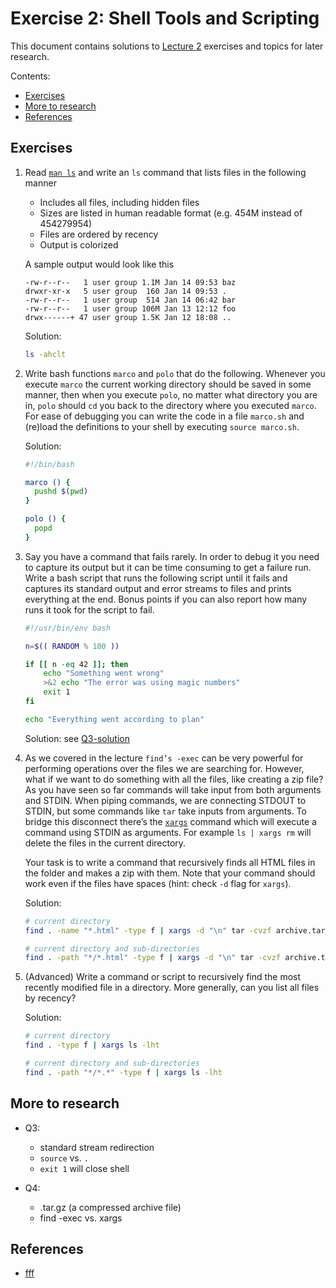 # Exercise 2: Shell Tools and Scripting

This document contains solutions to [Lecture 2](https://missing.csail.mit.edu/2020/shell-tools/) exercises and topics for later research.

Contents:

* [Exercises](#exercises)
* [More to research](#more-to-research)
* [References](#references)

## Exercises
1.  Read [`man ls`](https://www.man7.org/linux/man-pages/man1/ls.1.html) and write an `ls` command that lists files in the following manner
    *   Includes all files, including hidden files
    *   Sizes are listed in human readable format (e.g. 454M instead of 454279954)
    *   Files are ordered by recency
    *   Output is colorized

    A sample output would look like this
    ```
    -rw-r--r--   1 user group 1.1M Jan 14 09:53 baz
    drwxr-xr-x   5 user group  160 Jan 14 09:53 .
    -rw-r--r--   1 user group  514 Jan 14 06:42 bar
    -rw-r--r--   1 user group 106M Jan 13 12:12 foo
    drwx------+ 47 user group 1.5K Jan 12 18:08 ..
    ```

    Solution:
    ```bash
    ls -ahclt
    ```

1.  Write bash functions `marco` and `polo` that do the following. 
    Whenever you execute `marco` the current working directory should be saved in some manner, 
    then when you execute `polo`, no matter what directory you are in, 
    `polo` should `cd` you back to the directory where you executed `marco`. 
    For ease of debugging you can write the code in a file `marco.sh` and 
    (re)load the definitions to your shell by executing `source marco.sh`.

    Solution:
    ```bash
    #!/bin/bash

    marco () {
      pushd $(pwd)
    }

    polo () {
      popd
    }
    ```

1.  Say you have a command that fails rarely. In order to debug it 
    you need to capture its output but it can be time consuming to get a failure run. 
    Write a bash script that runs the following script until it fails and 
    captures its standard output and error streams to files and prints everything at the end. 
    Bonus points if you can also report how many runs it took for the script to fail.

    ```bash
    #!/usr/bin/env bash

    n=$(( RANDOM % 100 ))

    if [[ n -eq 42 ]]; then
        echo "Something went wrong"
        >&2 echo "The error was using magic numbers"
        exit 1
    fi

    echo "Everything went according to plan"
    ```

    Solution:
    see [Q3-solution](./Q3-solution)

1.  As we covered in the lecture `find’s -exec` can be very powerful for 
    performing operations over the files we are searching for. However, 
    what if we want to do something with all the files, like creating a zip file? 
    As you have seen so far commands will take input from both arguments and STDIN. 
    When piping commands, we are connecting STDOUT to STDIN, but some commands like 
    `tar` take inputs from arguments. To bridge this disconnect there’s the [`xargs`](https://www.man7.org/linux/man-pages/man1/xargs.1.html)
    command which will execute a command using STDIN as arguments. 
    For example `ls | xargs rm` will delete the files in the current directory.

    Your task is to write a command that recursively finds all HTML files in 
    the folder and makes a zip with them. Note that your command should work even 
    if the files have spaces (hint: check `-d` flag for `xargs`).

    Solution:
    ```bash
    # current directory
    find . -name "*.html" -type f | xargs -d "\n" tar -cvzf archive.tar.gz

    # current directory and sub-directories
    find . -path "*/*.html" -type f | xargs -d "\n" tar -cvzf archive.tar.gz
    ```

1.  (Advanced) Write a command or script to recursively find the most recently 
    modified file in a directory. More generally, can you list all files by recency?

    Solution:
    ```bash
    # current directory
    find . -type f | xargs ls -lht

    # current directory and sub-directories
    find . -path "*/*.*" -type f | xargs ls -lht
    ```

## More to research
*   Q3:
    *   standard stream redirection
    *   `source` vs. `.`
    *   `exit 1` will close shell

*   Q4:
    *   .tar.gz (a compressed archive file)
    *   find -exec vs. xargs

## References
*   [fff]()

